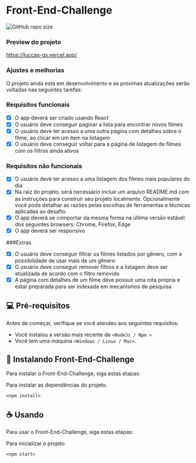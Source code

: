 # Front-End-Challenge

![GitHub repo size](https://img.shields.io/github/repo-size/iuricode/README-template?style=for-the-badge)

### Preview do projeto

https://luccas-gs.vercel.app/


### Ajustes e melhorias

O projeto ainda está em desenvolvimento e as próximas atualizações serão voltadas nas seguintes tarefas:

### Requisitos funcionais

- [x] O app deverá ser criado usando React
- [x] O usuário deve conseguir paginar a lista para encontrar novos filmes
- [x] O usuário deve ter acesso a uma outra página com detalhes sobre o filme, ao clicar em um item na listagem
- [x] O usuário deve conseguir voltar para a página de listagem de filmes com os filtros ainda ativos

### Requisitos não funcionais

- [x] O usuário deve ter acesso a uma listagem dos filmes mais populares do dia
- [x] Na raiz do projeto, será necessário incluir um arquivo README.md com as instruções para construir seu projeto localmente. Opcionalmente você pode detalhar as razões pelas escolhas de ferramentas e técnicas aplicadas ao desafio.
- [x] O app deverá se comportar da mesma forma na última versão estável dos seguintes browsers: Chrome, Firefox, Edge
- [x] O app deverá ser responsivo

###Extras

- [x] O usuário deve conseguir filtrar os filmes listados por gênero, com a possibilidade de usar mais de um gênero
- [x] O usuário deve conseguir remover filtros e a listagem deve ser atualizada de acordo com o filtro removido
- [x] A página com detalhes de um filme deve possuir uma rota própria e estar preparada para ser indexada em mecanismos de pesquisa

## 💻 Pré-requisitos

Antes de começar, verifique se você atendeu aos seguintes requisitos:

* Você instalou a versão mais recente de `<NodeJs / Npm >`
* Você tem uma máquina `<Windows / Linux / Mac>`.

## 🚀 Instalando Front-End-Challenge

Para instalar o Front-End-Challenge, siga estas etapas:

   Para instalar as dependências do projeto.
```
<npm install>
```
  
## ☕ Usando <Front-End-Challenge>

Para usar o Front-End-Challenge, siga estas etapas:

   Para inicializar o projeto
```
<npm start>
```




